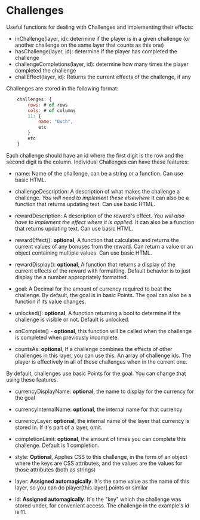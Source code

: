 # Challenges

Useful functions for dealing with Challenges and implementing their effects:

- inChallenge(layer, id): determine if the player is in a given challenge (or another challenge on the same layer that counts as this one)
- hasChallenge(layer, id): determine if the player has completed the challenge
- challengeCompletions(layer, id): determine how many times the player completed the challenge
- challEffect(layer, id): Returns the current effects of the challenge, if any


Challenges are stored in the following format:

```js
    challenges: {
        rows: # of rows
        cols: # of columns
        11: {
            name: "Ouch",
            etc
        }
        etc
    }
```

Each challenge should have an id where the first digit is the row and the second digit is the column.
Individual Challenges can have these features:

- name: Name of the challenge, can be a string or a function. Can use basic HTML.

- challengeDescription: A description of what makes the challenge a challenge. *You will need to implement these elsewhere*
        It can also be a function that returns updating text. Can use basic HTML.

- rewardDescription: A description of the reward's effect. *You will also have to implement the effect where it is applied.*
          It can also be a function that returns updating text. Can use basic HTML.

- rewardEffect(): **optional**, A function that calculates and returns the current values of any bonuses from the reward.
    Can return a value or an object containing multiple values. Can use basic HTML.

- rewardDisplay(): **optional**, A function that returns a display of the current effects of the reward with 
                     formatting. Default behavior is to just display the a number appropriately formatted.

- goal: A Decimal for the amount of currency required to beat the challenge. By default, the goal is in basic Points.
        The goal can also be a function if its value changes.

- unlocked(): **optional**, A function returning a bool to determine if the challenge is visible or not. Default is unlocked.

- onComplete() - **optional**, this function will be called when the challenge is completed when previously incomplete.

- countsAs: **optional**, If a challenge combines the effects of other challenges in this layer, you can use this.
            An array of challenge ids. The player is effectively in all of those challenges when in the current one.

By default, challenges use basic Points for the goal. You can change that using these features.
- currencyDisplayName: **optional**, the name to display for the currency for the goal
- currencyInternalName: **optional**, the internal name for that currency
- currencyLayer: **optional**, the internal name of the layer that currency is stored in.
                 If it's part of a layer, omit.

- completionLimit: **optional**, the amount of times you can complete this challenge. Default is 1 completion.

- style: **Optional**, Applies CSS to this challenge, in the form of an object where the keys are CSS attributes,
         and the values are the values for those attributes (both as strings)

- layer: **Assigned automagically**. It's the same value as the name of this layer, so you can do player[this.layer].points or similar

- id: **Assigned automagically**. It's the "key" which the challenge was stored under, for convenient access.
      The challenge in the example's id is 11.